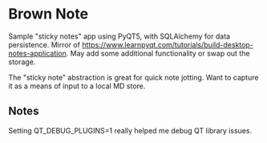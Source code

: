 # Brown Note

Sample "sticky notes" app using PyQT5, with SQLAlchemy for data persistence.
Mirror of https://www.learnpyqt.com/tutorials/build-desktop-notes-application.
May add some additional functionality or swap out the storage.

The "sticky note" abstraction is great for quick note jotting. Want to capture it as a means of input to a local MD store.

## Notes
Setting QT_DEBUG_PLUGINS=1 really helped me debug QT library issues.